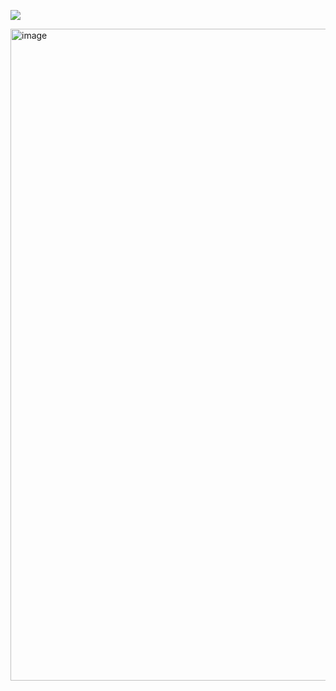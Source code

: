 ![](https://komarev.com/ghpvc/?username=miudacat&color=orange)
                              
<img width="735" height="1043" alt="image" src="https://github.com/user-attachments/assets/3b429b0d-8590-4076-8b63-0163640c1d1d" />
